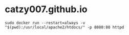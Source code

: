 # catzy007.github.io
```
sudo docker run --restart=always -v "$(pwd):/usr/local/apache2/htdocs/" -p 8080:80 httpd
```
